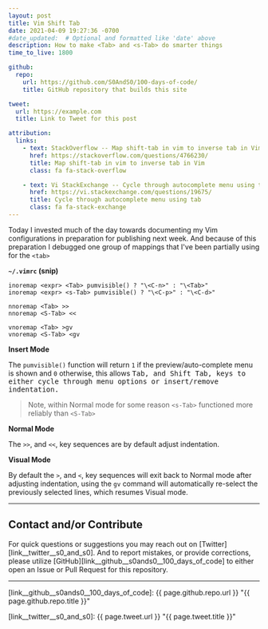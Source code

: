 ```yaml
---
layout: post
title: Vim Shift Tab
date: 2021-04-09 19:27:36 -0700
#date_updated:  # Optional and formatted like 'date' above
description: How to make <Tab> and <s-Tab> do smarter things
time_to_live: 1800

github:
  repo:
    url: https://github.com/S0AndS0/100-days-of-code/
    title: GitHub repository that builds this site

tweet:
  url: https://example.com
  title: Link to Tweet for this post

attribution:
  links:
    - text: StackOverflow -- Map shift-tab in vim to inverse tab in Vim
      href: https://stackoverflow.com/questions/4766230/
      title: Map shift-tab in vim to inverse tab in Vim
      class: fa fa-stack-overflow

    - text: Vi StackExchange -- Cycle through autocomplete menu using tab
      href: https://vi.stackexchange.com/questions/19675/
      title: Cycle through autocomplete menu using tab
      class: fa fa-stack-exchange
---
```




Today I invested much of the day towards documenting my Vim configurations in preparation for publishing next week. And because of this preparation I debugged one group of mappings that I've been partially using for the `<tab>`


**`~/.vimrc` (snip)**


```vim
inoremap <expr> <Tab> pumvisible() ? "\<C-n>" : "\<Tab>"
inoremap <expr> <s-Tab> pumvisible() ? "\<C-p>" : "\<C-d>"

nnoremap <Tab> >>
nnoremap <S-Tab> <<

vnoremap <Tab> >gv
vnoremap <S-Tab> <gv
```


**Insert Mode**


The `pumvisible()` function will return `1` if the preview/auto-complete menu is shown and `0` otherwise, this allows <kbd>Tab<kbd>, and <kbd>Shift<kbd> <kbd>Tab<kbd>, keys to either cycle through menu options or insert/remove indentation.


> Note, within Normal mode for some reason `<s-Tab>` functioned more reliably than `<S-Tab>`


**Normal Mode**


The `>>`, and `<<`, key sequences are by default adjust indentation.


**Visual Mode**


By default the `>`, and `<`, key sequences will exit back to Normal mode after adjusting indentation, using the `gv` command will automatically re-select the previously selected lines, which resumes Visual mode.


______


## Contact and/or Contribute
[heading__contact_andor_contribute]: #contact-andor-contribute


For quick questions or suggestions you may reach out on [Twitter][link__twitter__s0_and_s0]. And to report mistakes, or provide corrections, please utilize [GitHub][link__github__s0ands0__100_days_of_code] to either open an Issue or Pull Request for this repository.


______



[link__github__s0ands0__100_days_of_code]: {{ page.github.repo.url }} "{{ page.github.repo.title }}"

[link__twitter__s0_and_s0]: {{ page.tweet.url }} "{{ page.tweet.title }}"

